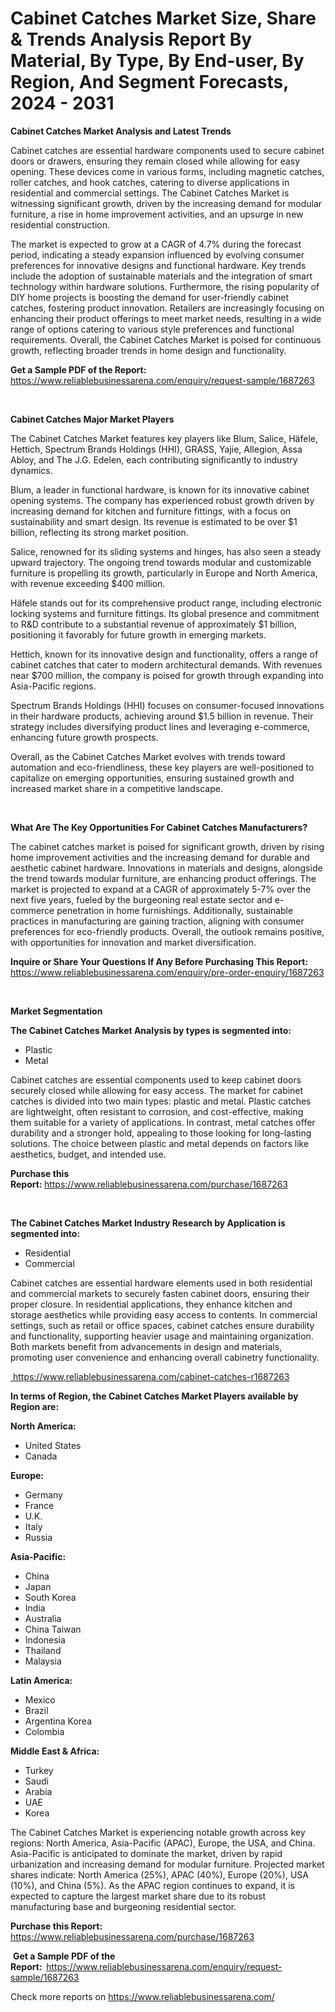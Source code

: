 <p><h1>Cabinet Catches Market Size, Share & Trends Analysis Report By Material, By Type, By End-user, By Region, And Segment Forecasts, 2024 - 2031</h1></p><p><strong>Cabinet Catches Market Analysis and Latest Trends</strong></p>
<p><p>Cabinet catches are essential hardware components used to secure cabinet doors or drawers, ensuring they remain closed while allowing for easy opening. These devices come in various forms, including magnetic catches, roller catches, and hook catches, catering to diverse applications in residential and commercial settings. The Cabinet Catches Market is witnessing significant growth, driven by the increasing demand for modular furniture, a rise in home improvement activities, and an upsurge in new residential construction.</p><p>The market is expected to grow at a CAGR of 4.7% during the forecast period, indicating a steady expansion influenced by evolving consumer preferences for innovative designs and functional hardware. Key trends include the adoption of sustainable materials and the integration of smart technology within hardware solutions. Furthermore, the rising popularity of DIY home projects is boosting the demand for user-friendly cabinet catches, fostering product innovation. Retailers are increasingly focusing on enhancing their product offerings to meet market needs, resulting in a wide range of options catering to various style preferences and functional requirements. Overall, the Cabinet Catches Market is poised for continuous growth, reflecting broader trends in home design and functionality.</p></p>
<p><strong>Get a Sample PDF of the Report:&nbsp;</strong> <a href="https://www.reliablebusinessarena.com/enquiry/request-sample/1687263?utm_campaign=1912&utm_medium=2&utm_source=Github&utm_content=ia&utm_term=31122024&utm_id=cabinet-catches">https://www.reliablebusinessarena.com/enquiry/request-sample/1687263</a></p>
<p>&nbsp;</p>
<p><strong>Cabinet Catches Major Market Players</strong></p>
<p><p>The Cabinet Catches Market features key players like Blum, Salice, Häfele, Hettich, Spectrum Brands Holdings (HHI), GRASS, Yajie, Allegion, Assa Abloy, and The J.G. Edelen, each contributing significantly to industry dynamics.</p><p>Blum, a leader in functional hardware, is known for its innovative cabinet opening systems. The company has experienced robust growth driven by increasing demand for kitchen and furniture fittings, with a focus on sustainability and smart design. Its revenue is estimated to be over $1 billion, reflecting its strong market position.</p><p>Salice, renowned for its sliding systems and hinges, has also seen a steady upward trajectory. The ongoing trend towards modular and customizable furniture is propelling its growth, particularly in Europe and North America, with revenue exceeding $400 million.</p><p>Häfele stands out for its comprehensive product range, including electronic locking systems and furniture fittings. Its global presence and commitment to R&D contribute to a substantial revenue of approximately $1 billion, positioning it favorably for future growth in emerging markets.</p><p>Hettich, known for its innovative design and functionality, offers a range of cabinet catches that cater to modern architectural demands. With revenues near $700 million, the company is poised for growth through expanding into Asia-Pacific regions.</p><p>Spectrum Brands Holdings (HHI) focuses on consumer-focused innovations in their hardware products, achieving around $1.5 billion in revenue. Their strategy includes diversifying product lines and leveraging e-commerce, enhancing future growth prospects.</p><p>Overall, as the Cabinet Catches Market evolves with trends toward automation and eco-friendliness, these key players are well-positioned to capitalize on emerging opportunities, ensuring sustained growth and increased market share in a competitive landscape.</p></p>
<p>&nbsp;</p>
<p><strong>What Are The Key Opportunities For Cabinet Catches Manufacturers?</strong></p>
<p><p>The cabinet catches market is poised for significant growth, driven by rising home improvement activities and the increasing demand for durable and aesthetic cabinet hardware. Innovations in materials and designs, alongside the trend towards modular furniture, are enhancing product offerings. The market is projected to expand at a CAGR of approximately 5-7% over the next five years, fueled by the burgeoning real estate sector and e-commerce penetration in home furnishings. Additionally, sustainable practices in manufacturing are gaining traction, aligning with consumer preferences for eco-friendly products. Overall, the outlook remains positive, with opportunities for innovation and market diversification.</p></p>
<p><strong>Inquire or Share Your Questions If Any Before Purchasing This Report:</strong> <a href="https://www.reliablebusinessarena.com/enquiry/pre-order-enquiry/1687263?utm_campaign=1912&utm_medium=2&utm_source=Github&utm_content=ia&utm_term=31122024&utm_id=cabinet-catches">https://www.reliablebusinessarena.com/enquiry/pre-order-enquiry/1687263</a></p>
<p>&nbsp;</p>
<p><strong>Market Segmentation</strong></p>
<p><strong>The Cabinet Catches Market Analysis by types is segmented into:</strong></p>
<p><ul><li>Plastic</li><li>Metal</li></ul></p>
<p><p>Cabinet catches are essential components used to keep cabinet doors securely closed while allowing for easy access. The market for cabinet catches is divided into two main types: plastic and metal. Plastic catches are lightweight, often resistant to corrosion, and cost-effective, making them suitable for a variety of applications. In contrast, metal catches offer durability and a stronger hold, appealing to those looking for long-lasting solutions. The choice between plastic and metal depends on factors like aesthetics, budget, and intended use.</p></p>
<p><strong>Purchase this Report:&nbsp;</strong><a href="https://www.reliablebusinessarena.com/purchase/1687263?utm_campaign=1912&utm_medium=2&utm_source=Github&utm_content=ia&utm_term=31122024&utm_id=cabinet-catches">https://www.reliablebusinessarena.com/purchase/1687263</a></p>
<p>&nbsp;</p>
<p><strong>The Cabinet Catches Market Industry Research by Application is segmented into:</strong></p>
<p><ul><li>Residential</li><li>Commercial</li></ul></p>
<p><p>Cabinet catches are essential hardware elements used in both residential and commercial markets to securely fasten cabinet doors, ensuring their proper closure. In residential applications, they enhance kitchen and storage aesthetics while providing easy access to contents. In commercial settings, such as retail or office spaces, cabinet catches ensure durability and functionality, supporting heavier usage and maintaining organization. Both markets benefit from advancements in design and materials, promoting user convenience and enhancing overall cabinetry functionality.</p></p>
<p><a href="https://www.reliablebusinessarena.com/cabinet-catches-r1687263?utm_campaign=1912&utm_medium=2&utm_source=Github&utm_content=ia&utm_term=31122024&utm_id=cabinet-catches">&nbsp;https://www.reliablebusinessarena.com/cabinet-catches-r1687263</a></p>
<p><strong>In terms of Region, the Cabinet Catches Market Players available by Region are:</strong></p>
<p>
    <p> <strong> North America: </strong>
        <ul>
            <li>United States</li>
            <li>Canada</li>
        </ul>
        </p> 
    <p> <strong> Europe: </strong>
        <ul>
            <li>Germany</li>
            <li>France</li>
            <li>U.K.</li>
            <li>Italy</li>
            <li>Russia</li>
        </ul>
        </p> 
    <p> <strong> Asia-Pacific: </strong>
        <ul>
            <li>China</li>
            <li>Japan</li>
            <li>South Korea</li>
            <li>India</li>
            <li>Australia</li>
            <li>China Taiwan</li>
            <li>Indonesia</li>
            <li>Thailand</li>
            <li>Malaysia</li>
        </ul>
        </p> 
    <p> <strong> Latin America: </strong>
        <ul>
            <li>Mexico</li>
            <li>Brazil</li>
            <li>Argentina Korea</li>
            <li>Colombia</li>
        </ul>
        </p> 
    <p> <strong> Middle East & Africa: </strong>
        <ul>
            <li>Turkey</li>
            <li>Saudi</li>
            <li>Arabia</li>
            <li>UAE</li>
            <li>Korea</li>
        </ul>
    </p>
    </p>
<p><p>The Cabinet Catches Market is experiencing notable growth across key regions: North America, Asia-Pacific (APAC), Europe, the USA, and China. Asia-Pacific is anticipated to dominate the market, driven by rapid urbanization and increasing demand for modular furniture. Projected market shares indicate: North America (25%), APAC (40%), Europe (20%), USA (10%), and China (5%). As the APAC region continues to expand, it is expected to capture the largest market share due to its robust manufacturing base and burgeoning residential sector.</p></p>
<p><strong>Purchase this Report: </strong><a href="https://www.reliablebusinessarena.com/purchase/1687263?utm_campaign=1912&utm_medium=2&utm_source=Github&utm_content=ia&utm_term=31122024&utm_id=cabinet-catches">https://www.reliablebusinessarena.com/purchase/1687263</a></p>
<p>&nbsp;<strong>Get a Sample PDF of the Report:&nbsp;&nbsp;</strong><a href="https://www.reliablebusinessarena.com/enquiry/request-sample/1687263?utm_campaign=1912&utm_medium=2&utm_source=Github&utm_content=ia&utm_term=31122024&utm_id=cabinet-catches">https://www.reliablebusinessarena.com/enquiry/request-sample/1687263</a></p>
<p><strong></strong></p>
<p>Check more reports on <a href="https://www.reliablebusinessarena.com/?utm_campaign=1912&utm_medium=2&utm_source=Github&utm_content=ia&utm_term=31122024&utm_id=cabinet-catches">https://www.reliablebusinessarena.com/</a></p>